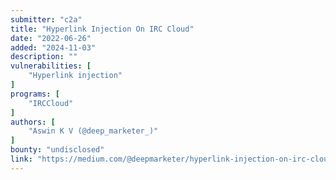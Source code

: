 ```yaml
---
submitter: "c2a"
title: "Hyperlink Injection On IRC Cloud"
date: "2022-06-26"
added: "2024-11-03"
description: ""
vulnerabilities: [
    "Hyperlink injection"
]
programs: [
    "IRCCloud"
]
authors: [
    "Aswin K V (@deep_marketer_)"
]
bounty: "undisclosed"
link: "https://medium.com/@deepmarketer/hyperlink-injection-on-irc-cloud-809e5243406f"
---
```




